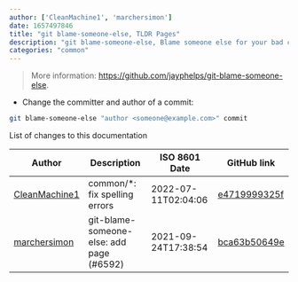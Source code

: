 ```yaml
---
author: ['CleanMachine1', 'marchersimon']
date: 1657497846
title: "git blame-someone-else, TLDR Pages"
description: "git blame-someone-else, Blame someone else for your bad code."
categories: "common"
---
```

> More information: <https://github.com/jayphelps/git-blame-someone-else>.

- Change the committer and author of a commit:

```bash
git blame-someone-else "author <someone@example.com>" commit
```
List of changes to this documentation


Author | Description | ISO 8601 Date | GitHub link
------|-----|-----|-----
[CleanMachine1](mailto:78213164+CleanMachine1@users.noreply.github.com) | common/*: fix spelling errors | 2022-07-11T02:04:06 | [e4719999325f](https://github.com/tldr-pages/tldr/commit/e4719999325f611503c2ad1dc7bea3e8ac25f557)
[marchersimon](mailto:50295997+marchersimon@users.noreply.github.com) | git-blame-someone-else: add page (#6592) | 2021-09-24T17:38:54 | [bca63b50649e](https://github.com/tldr-pages/tldr/commit/bca63b50649e30128a85b01bb97dfec7836ac8a6)

